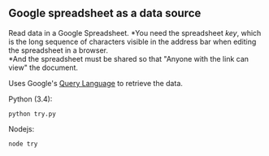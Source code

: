 
## Google spreadsheet as a data source

Read data in a Google Spreadsheet. 
    *You need the spreadsheet <i>key</i>, which is the long sequence of characters visible in the address bar when editing the spreadsheet in a browser.  
    *And the spreadsheet must be shared so that "Anyone with the link can view" the document.

Uses Google's <a href="https://developers.google.com/chart/interactive/docs/querylanguage">Query Language</a> to retrieve the data.

Python (3.4):
```
python try.py
```

Nodejs:
```
node try
```
